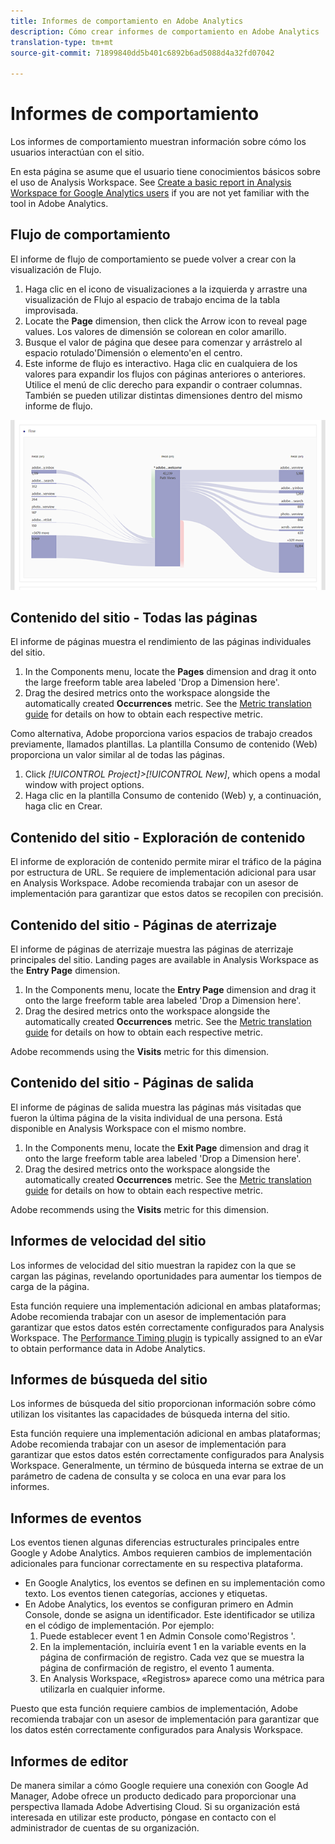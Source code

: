 ```yaml
---
title: Informes de comportamiento en Adobe Analytics
description: Cómo crear informes de comportamiento en Adobe Analytics
translation-type: tm+mt
source-git-commit: 71899840dd5b401c6892b6ad5088d4a32fd07042

---
```



# Informes de comportamiento

Los informes de comportamiento muestran información sobre cómo los usuarios interactúan con el sitio.

En esta página se asume que el usuario tiene conocimientos básicos sobre el uso de Analysis Workspace. See [Create a basic report in Analysis Workspace for Google Analytics users](create-report.md) if you are not yet familiar with the tool in Adobe Analytics.

## Flujo de comportamiento

El informe de flujo de comportamiento se puede volver a crear con la visualización de Flujo.

1. Haga clic en el icono de visualizaciones a la izquierda y arrastre una visualización de Flujo al espacio de trabajo encima de la tabla improvisada.
2. Locate the **Page** dimension, then click the Arrow icon to reveal page values. Los valores de dimensión se colorean en color amarillo.
3. Busque el valor de página que desee para comenzar y arrástrelo al espacio rotulado'Dimensión o elemento'en el centro.
4. Este informe de flujo es interactivo. Haga clic en cualquiera de los valores para expandir los flujos con páginas anteriores o anteriores. Utilice el menú de clic derecho para expandir o contraer columnas. También se pueden utilizar distintas dimensiones dentro del mismo informe de flujo.

![Informe Flujo](../assets/flow.png)

## Contenido del sitio - Todas las páginas

El informe de páginas muestra el rendimiento de las páginas individuales del sitio.

1. In the Components menu, locate the **Pages** dimension and drag it onto the large freeform table area labeled 'Drop a Dimension here'.
2. Drag the desired metrics onto the workspace alongside the automatically created **Occurrences** metric. See the [Metric translation guide](common-metrics.md) for details on how to obtain each respective metric.

Como alternativa, Adobe proporciona varios espacios de trabajo creados previamente, llamados plantillas. La plantilla Consumo de contenido (Web) proporciona un valor similar al de todas las páginas.

1. Click *[!UICONTROL Project]&gt;[!UICONTROL New]*, which opens a modal window with project options.
2. Haga clic en la plantilla Consumo de contenido (Web) y, a continuación, haga clic en Crear.

## Contenido del sitio - Exploración de contenido

El informe de exploración de contenido permite mirar el tráfico de la página por estructura de URL. Se requiere de implementación adicional para usar en Analysis Workspace. Adobe recomienda trabajar con un asesor de implementación para garantizar que estos datos se recopilen con precisión.

## Contenido del sitio - Páginas de aterrizaje

El informe de páginas de aterrizaje muestra las páginas de aterrizaje principales del sitio. Landing pages are available in Analysis Workspace as the **Entry Page** dimension.

1. In the Components menu, locate the **Entry Page** dimension and drag it onto the large freeform table area labeled 'Drop a Dimension here'.
2. Drag the desired metrics onto the workspace alongside the automatically created **Occurrences** metric. See the [Metric translation guide](common-metrics.md) for details on how to obtain each respective metric.

Adobe recommends using the **Visits** metric for this dimension.

## Contenido del sitio - Páginas de salida

El informe de páginas de salida muestra las páginas más visitadas que fueron la última página de la visita individual de una persona. Está disponible en Analysis Workspace con el mismo nombre.

1. In the Components menu, locate the **Exit Page** dimension and drag it onto the large freeform table area labeled 'Drop a Dimension here'.
2. Drag the desired metrics onto the workspace alongside the automatically created **Occurrences** metric. See the [Metric translation guide](common-metrics.md) for details on how to obtain each respective metric.

Adobe recommends using the **Visits** metric for this dimension.

## Informes de velocidad del sitio

Los informes de velocidad del sitio muestran la rapidez con la que se cargan las páginas, revelando oportunidades para aumentar los tiempos de carga de la página.

Esta función requiere una implementación adicional en ambas plataformas; Adobe recomienda trabajar con un asesor de implementación para garantizar que estos datos estén correctamente configurados para Analysis Workspace. The [Performance Timing plugin](../../../implement/js-implementation/plugins/performancetiming.md) is typically assigned to an eVar to obtain performance data in Adobe Analytics.

## Informes de búsqueda del sitio

Los informes de búsqueda del sitio proporcionan información sobre cómo utilizan los visitantes las capacidades de búsqueda interna del sitio.

Esta función requiere una implementación adicional en ambas plataformas; Adobe recomienda trabajar con un asesor de implementación para garantizar que estos datos estén correctamente configurados para Analysis Workspace. Generalmente, un término de búsqueda interna se extrae de un parámetro de cadena de consulta y se coloca en una evar para los informes.

## Informes de eventos

Los eventos tienen algunas diferencias estructurales principales entre Google y Adobe Analytics. Ambos requieren cambios de implementación adicionales para funcionar correctamente en su respectiva plataforma.

* En Google Analytics, los eventos se definen en su implementación como texto. Los eventos tienen categorías, acciones y etiquetas.
* En Adobe Analytics, los eventos se configuran primero en Admin Console, donde se asigna un identificador. Este identificador se utiliza en el código de implementación. Por ejemplo:
   1. Puede establecer event 1 en Admin Console como'Registros '.
   2. En la implementación, incluiría event 1 en la variable events en la página de confirmación de registro. Cada vez que se muestra la página de confirmación de registro, el evento 1 aumenta.
   3. En Analysis Workspace, «Registros» aparece como una métrica para utilizarla en cualquier informe.

Puesto que esta función requiere cambios de implementación, Adobe recomienda trabajar con un asesor de implementación para garantizar que los datos estén correctamente configurados para Analysis Workspace.

## Informes de editor

De manera similar a cómo Google requiere una conexión con Google Ad Manager, Adobe ofrece un producto dedicado para proporcionar una perspectiva llamada Adobe Advertising Cloud. Si su organización está interesada en utilizar este producto, póngase en contacto con el administrador de cuentas de su organización.
